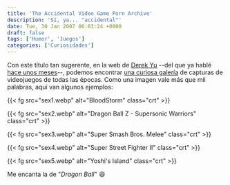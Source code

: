 ```yaml
---
title: 'The Accidental Video Game Porn Archive'
description: 'Sí, ya... "accidental"'
date: Tue, 30 Jan 2007 06:03:24 +0000
draft: false
tags: ['Humor', 'Juegos']
categories: ['Curiosidades']
---
```


Con este título tan sugerente, en la web de [Derek Yu](http://www.derekyu.com/) --del que ya hablé [hace unos meses](/cabezazo-de-zidane-al-estilo-bonk/)--, podemos encontrar [una curiosa galería](http://www.derekyu.com/avgpa/gallery.html) de capturas de videojuegos de todas las épocas. Como una imagen vale más que mil palabras, aquí van algunos ejemplos:

{{< fg src="sex1.webp" alt="BloodStorm" class="crt" >}}

{{< fg src="sex2.webp" alt="Dragon Ball Z - Supersonic Warriors" class="crt" >}}

{{< fg src="sex3.webp" alt="Super Smash Bros. Melee" class="crt" >}}

{{< fg src="sex4.webp" alt="Super Street Fighter II" class="crt" >}}

{{< fg src="sex5.webp" alt="Yoshi's Island" class="crt" >}}

Me encanta la de "_Dragon Ball_" :smile: